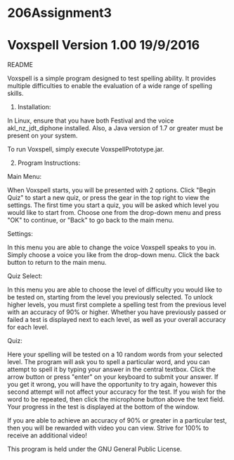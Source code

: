 ﻿# 206Assignment3
# Voxspell Version 1.00 19/9/2016

README

Voxspell is a simple program designed to test spelling ability. It provides
multiple difficulties to enable the evaluation of a wide range of spelling 
skills.

1. Installation:
	
In Linux, ensure that you have both Festival and the voice akl_nz_jdt_diphone
installed. Also, a Java version of 1.7 or greater must be present on your system.

To run Voxspell, simply execute VoxspellPrototype.jar.

2. Program Instructions:

Main Menu:

When Voxspell starts, you will be presented with 2 options. Click "Begin Quiz"
to start a new quiz, or press the gear in the top right to view the settings.
The first time you start a quiz, you will be asked which level you would like to
start from. Choose one from the drop-down menu and press "OK" to continue, or
"Back" to go back to the main menu.

Settings:

In this menu you are able to change the voice Voxspell speaks to you in. Simply
choose a voice you like from the drop-down menu. Click the back button to return
to the main menu.

Quiz Select:

In this menu you are able to choose the level of difficulty you would like to be
tested on, starting from the level you previously selected. To unlock higher levels,
you must first complete a spelling test from the previous level with an accuracy of
90% or higher. Whether you have previously passed or failed a test is displayed next
to each level, as well as your overall accuracy for each level.

Quiz:

Here your spelling will be tested on a 10 random words from your selected level. The
program will ask you to spell a particular word, and you can attempt to spell it by 
typing your answer in the central textbox. Click the arrow button or press "enter" 
on your keyboard to submit your answer. If you get it wrong, you will have the
opportunity to try again, however this second attempt will not affect your accuracy
for the test. If you wish for the word to be repeated, then click the microphone
button above the text field. Your progress in the test is displayed at the bottom
of the window.

If you are able to achieve an accuracy of 90% or greater in a particular test, then
you will be rewarded with video you can view. Strive for 100% to receive an
additional video!






This program is held under the GNU General Public License.



